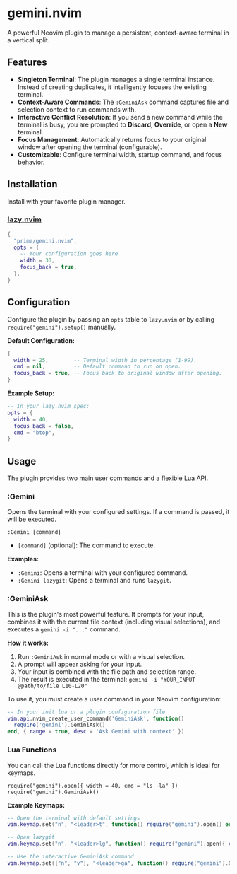 # gemini.nvim

A powerful Neovim plugin to manage a persistent, context-aware terminal in a vertical split.

## Features

- **Singleton Terminal**: The plugin manages a single terminal instance. Instead of creating duplicates, it intelligently focuses the existing terminal.
- **Context-Aware Commands**: The `:GeminiAsk` command captures file and selection context to run commands with.
- **Interactive Conflict Resolution**: If you send a new command while the terminal is busy, you are prompted to **Discard**, **Override**, or open a **New** terminal.
- **Focus Management**: Automatically returns focus to your original window after opening the terminal (configurable).
- **Customizable**: Configure terminal width, startup command, and focus behavior.

## Installation

Install with your favorite plugin manager.

### [lazy.nvim](https://github.com/folke/lazy.nvim)

```lua
{
  "prime/gemini.nvim",
  opts = {
    -- Your configuration goes here
    width = 30,
    focus_back = true,
  },
}
```

## Configuration

Configure the plugin by passing an `opts` table to `lazy.nvim` or by calling `require("gemini").setup()` manually.

**Default Configuration:**
```lua
{
  width = 25,        -- Terminal width in percentage (1-99).
  cmd = nil,         -- Default command to run on open.
  focus_back = true, -- Focus back to original window after opening.
}
```

**Example Setup:**
```lua
-- In your lazy.nvim spec:
opts = {
  width = 40,
  focus_back = false,
  cmd = "btop",
}
```

## Usage

The plugin provides two main user commands and a flexible Lua API.

### :Gemini

Opens the terminal with your configured settings. If a command is passed, it will be executed.

`:Gemini [command]`

- `[command]` (optional): The command to execute.

**Examples:**
- `:Gemini`: Opens a terminal with your configured command.
- `:Gemini lazygit`: Opens a terminal and runs `lazygit`.

### :GeminiAsk

This is the plugin's most powerful feature. It prompts for your input, combines it with the current file context (including visual selections), and executes a `gemini -i "..."` command.

**How it works:**
1.  Run `:GeminiAsk` in normal mode or with a visual selection.
2.  A prompt will appear asking for your input.
3.  Your input is combined with the file path and selection range.
4.  The result is executed in the terminal: `gemini -i "YOUR_INPUT @path/to/file L10-L20"`

To use it, you must create a user command in your Neovim configuration:

```lua
-- In your init.lua or a plugin configuration file
vim.api.nvim_create_user_command('GeminiAsk', function()
  require('gemini').GeminiAsk()
end, { range = true, desc = 'Ask Gemini with context' })
```

### Lua Functions

You can call the Lua functions directly for more control, which is ideal for keymaps.

`require("gemini").open({ width = 40, cmd = "ls -la" })`
`require("gemini").GeminiAsk()`

**Example Keymaps:**
```lua
-- Open the terminal with default settings
vim.keymap.set("n", "<leader>t", function() require("gemini").open() end, { desc = "Open terminal" })

-- Open lazygit
vim.keymap.set("n", "<leader>lg", function() require("gemini").open({ cmd = "lazygit" }) end, { desc = "Open lazygit" })

-- Use the interactive GeminiAsk command
vim.keymap.set({"n", "v"}, "<leader>ga", function() require("gemini").GeminiAsk() end, { desc = "Ask Gemini" })
```
